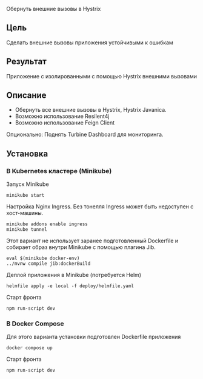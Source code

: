 Обернуть внешние вызовы в Hystrix

## Цель

Сделать внешние вызовы приложения устойчивыми к ошибкам

## Результат

Приложение с изолированными с помощью Hystrix внешними вызовами

## Описание

- Обернуть все внешние вызовы в Hystrix, Hystrix Javanica.
- Возможно использование Resilent4j
- Возможно использование Feign Client

Опционально: Поднять Turbine Dashboard для мониторинга.

## Установка

### В Kubernetes кластере (Minikube)

Запуск Minikube 
```shell
minikube start
```

Настройка Nginx Ingress. 
Без тонелля Ingress может быть недоступен с хост-машины.
```shell
minikube addons enable ingress
minikube tunnel
```

Этот вариант не использует заранее подготовленный Dockerfile и собирает образ внутри Minikube с помощью плагина Jib.
```shell
eval $(minikube docker-env)
../mvnw compile jib:dockerBuild
```

Деплой приложения в Minikube (потребуется Helm)
```shell
helmfile apply -e local -f deploy/helmfile.yaml
```

Старт фронта
```shell
npm run-script dev
```

### В Docker Compose

Для этого варианта установки подготовлен Dockerfile приложения 

```shell
docker compose up
```

Старт фронта
```shell
npm run-script dev
```